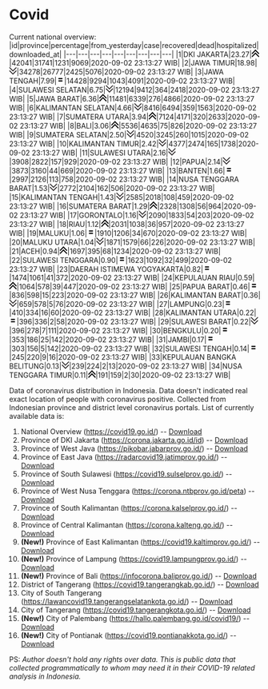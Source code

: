 # Covid
Current national overview:
|id|province|percentage|from_yesterday|case|recovered|dead|hospitalized|downloaded_at|
|---|---|---|---|---|---|---|---|---|
|1|DKI JAKARTA|23.27|![up](https://github.com/ariefrachmannn/covid/raw/master/img/rsz_img_186982.png)|42041|31741|1231|9069|2020-09-02 23:13:27 WIB|
|2|JAWA TIMUR|18.98|![down](https://github.com/ariefrachmannn/covid/raw/master/img/rsz_down.png)|34278|26777|2425|5076|2020-09-02 23:13:27 WIB|
|3|JAWA TENGAH|7.99|![equal](https://github.com/ariefrachmannn/covid/raw/master/img/rsz_equal.png)|14428|9294|1043|4091|2020-09-02 23:13:27 WIB|
|4|SULAWESI SELATAN|6.75|![down](https://github.com/ariefrachmannn/covid/raw/master/img/rsz_down.png)|12194|9412|364|2418|2020-09-02 23:13:27 WIB|
|5|JAWA BARAT|6.36|![up](https://github.com/ariefrachmannn/covid/raw/master/img/rsz_img_186982.png)|11481|6339|276|4866|2020-09-02 23:13:27 WIB|
|6|KALIMANTAN SELATAN|4.66|![down](https://github.com/ariefrachmannn/covid/raw/master/img/rsz_down.png)|8416|6494|359|1563|2020-09-02 23:13:27 WIB|
|7|SUMATERA UTARA|3.94|![up](https://github.com/ariefrachmannn/covid/raw/master/img/rsz_img_186982.png)|7124|4171|320|2633|2020-09-02 23:13:27 WIB|
|8|BALI|3.06|![up](https://github.com/ariefrachmannn/covid/raw/master/img/rsz_img_186982.png)|5536|4635|75|826|2020-09-02 23:13:27 WIB|
|9|SUMATERA SELATAN|2.50|![down](https://github.com/ariefrachmannn/covid/raw/master/img/rsz_down.png)|4520|3245|260|1015|2020-09-02 23:13:27 WIB|
|10|KALIMANTAN TIMUR|2.42|![down](https://github.com/ariefrachmannn/covid/raw/master/img/rsz_down.png)|4377|2474|165|1738|2020-09-02 23:13:27 WIB|
|11|SULAWESI UTARA|2.16|![down](https://github.com/ariefrachmannn/covid/raw/master/img/rsz_down.png)|3908|2822|157|929|2020-09-02 23:13:27 WIB|
|12|PAPUA|2.14|![down](https://github.com/ariefrachmannn/covid/raw/master/img/rsz_down.png)|3873|3160|44|669|2020-09-02 23:13:27 WIB|
|13|BANTEN|1.66|![equal](https://github.com/ariefrachmannn/covid/raw/master/img/rsz_equal.png)|2997|2126|113|758|2020-09-02 23:13:27 WIB|
|14|NUSA TENGGARA BARAT|1.53|![down](https://github.com/ariefrachmannn/covid/raw/master/img/rsz_down.png)|2772|2104|162|506|2020-09-02 23:13:27 WIB|
|15|KALIMANTAN TENGAH|1.43|![down](https://github.com/ariefrachmannn/covid/raw/master/img/rsz_down.png)|2585|2018|108|459|2020-09-02 23:13:27 WIB|
|16|SUMATERA BARAT|1.29|![up](https://github.com/ariefrachmannn/covid/raw/master/img/rsz_img_186982.png)|2328|1308|56|964|2020-09-02 23:13:27 WIB|
|17|GORONTALO|1.16|![down](https://github.com/ariefrachmannn/covid/raw/master/img/rsz_down.png)|2090|1833|54|203|2020-09-02 23:13:27 WIB|
|18|RIAU|1.12|![up](https://github.com/ariefrachmannn/covid/raw/master/img/rsz_img_186982.png)|2031|1038|36|957|2020-09-02 23:13:27 WIB|
|19|MALUKU|1.06|![equal](https://github.com/ariefrachmannn/covid/raw/master/img/rsz_equal.png)|1910|1206|34|670|2020-09-02 23:13:27 WIB|
|20|MALUKU UTARA|1.04|![down](https://github.com/ariefrachmannn/covid/raw/master/img/rsz_down.png)|1871|1579|66|226|2020-09-02 23:13:27 WIB|
|21|ACEH|0.94|![up](https://github.com/ariefrachmannn/covid/raw/master/img/rsz_img_186982.png)|1697|395|68|1234|2020-09-02 23:13:27 WIB|
|22|SULAWESI TENGGARA|0.90|![equal](https://github.com/ariefrachmannn/covid/raw/master/img/rsz_equal.png)|1623|1092|32|499|2020-09-02 23:13:27 WIB|
|23|DAERAH ISTIMEWA YOGYAKARTA|0.82|![equal](https://github.com/ariefrachmannn/covid/raw/master/img/rsz_equal.png)|1474|1061|41|372|2020-09-02 23:13:27 WIB|
|24|KEPULAUAN RIAU|0.59|![up](https://github.com/ariefrachmannn/covid/raw/master/img/rsz_img_186982.png)|1064|578|39|447|2020-09-02 23:13:27 WIB|
|25|PAPUA BARAT|0.46|![equal](https://github.com/ariefrachmannn/covid/raw/master/img/rsz_equal.png)|836|598|15|223|2020-09-02 23:13:27 WIB|
|26|KALIMANTAN BARAT|0.36|![down](https://github.com/ariefrachmannn/covid/raw/master/img/rsz_down.png)|659|578|5|76|2020-09-02 23:13:27 WIB|
|27|LAMPUNG|0.23|![equal](https://github.com/ariefrachmannn/covid/raw/master/img/rsz_equal.png)|410|334|16|60|2020-09-02 23:13:27 WIB|
|28|KALIMANTAN UTARA|0.22|![equal](https://github.com/ariefrachmannn/covid/raw/master/img/rsz_equal.png)|396|336|2|58|2020-09-02 23:13:27 WIB|
|29|SULAWESI BARAT|0.22|![down](https://github.com/ariefrachmannn/covid/raw/master/img/rsz_down.png)|396|278|7|111|2020-09-02 23:13:27 WIB|
|30|BENGKULU|0.20|![equal](https://github.com/ariefrachmannn/covid/raw/master/img/rsz_equal.png)|353|186|25|142|2020-09-02 23:13:27 WIB|
|31|JAMBI|0.17|![equal](https://github.com/ariefrachmannn/covid/raw/master/img/rsz_equal.png)|303|156|5|142|2020-09-02 23:13:27 WIB|
|32|SULAWESI TENGAH|0.14|![equal](https://github.com/ariefrachmannn/covid/raw/master/img/rsz_equal.png)|245|220|9|16|2020-09-02 23:13:27 WIB|
|33|KEPULAUAN BANGKA BELITUNG|0.13|![down](https://github.com/ariefrachmannn/covid/raw/master/img/rsz_down.png)|239|224|2|13|2020-09-02 23:13:27 WIB|
|34|NUSA TENGGARA TIMUR|0.11|![up](https://github.com/ariefrachmannn/covid/raw/master/img/rsz_img_186982.png)|191|159|2|30|2020-09-02 23:13:27 WIB|

Data of coronavirus distribution in Indonesia. Data doesn't indicated real exact location of people with coronavirus positive. Collected from Indonesian province and district level coronavirus portals. List of currently available data is:
1. National Overview (https://covid19.go.id/) -- [Download](https://www.dropbox.com/s/66ly270fw4y76fx/covid_nasional.csv?dl=0)
2. Province of DKI Jakarta (https://corona.jakarta.go.id/id) -- [Download](https://riwayat-file-covid-19-dki-jakarta-jakartagis.hub.arcgis.com/)
3. Province of West Java (https://pikobar.jabarprov.go.id/) -- [Download](https://www.dropbox.com/s/alg0zp60fylq6cn/covid_jabar.csv?dl=0)
4. Province of East Java (https://radarcovid19.jatimprov.go.id/) -- [Download](https://www.dropbox.com/sh/e7vtgcnl4ckbvr4/AADo9UMRDZvrhHn66qTHZOvNa?dl=0)
5. Province of South Sulawesi (https://covid19.sulselprov.go.id/) -- [Download](https://www.dropbox.com/s/z5ek23lwcztj7z7/covid_sulsel.csv?dl=0)
6. Province of West Nusa Tenggara (https://corona.ntbprov.go.id/peta) -- [Download](https://www.dropbox.com/s/4p2k93n42xx0c00/covid_ntb.csv?dl=0)
7. Province of South Kalimantan (https://corona.kalselprov.go.id/) -- [Download](https://www.dropbox.com/sh/7aa2kvz8lb04pzz/AADH1Oj5oFMw2mp-D3JStPRsa?dl=0)
8. Province of Central Kalimantan (https://corona.kalteng.go.id/) -- [Download](https://www.dropbox.com/s/9q01v5r3ys2ozk4/covid_kalteng.csv?dl=0)
9. **(New!)** Province of East Kalimantan (https://covid19.kaltimprov.go.id/) -- [Download](https://www.dropbox.com/sh/qhpxj532nm80goa/AAB6ek_fp1__ieTR0TFQpfIga?dl=0)
10. **(New!)** Province of Lampung (https://covid19.lampungprov.go.id/) -- [Download](https://www.dropbox.com/s/ecuew6oa9kzwqwx/covid_lampung.csv?dl=0)
11. **(New!)** Province of Bali (https://infocorona.baliprov.go.id/) -- [Download](https://www.dropbox.com/sh/iceiwun4ufttmiu/AAC7dSRMpfTjPI1Lfzw-LeCUa?dl=0)
12. District of Tangerang (https://covid19.tangerangkab.go.id/) -- [Download](https://www.dropbox.com/sh/yxovyy6sy5bnz4p/AACZzVHinisKmz8oQWyQJ3nua?dl=0)
13. City of South Tangerang (https://lawancovid19.tangerangselatankota.go.id/) -- [Download](https://www.dropbox.com/s/zlvxo4ivswdzmle/covid_tangsel.csv?dl=0)
14. City of Tangerang (https://covid19.tangerangkota.go.id/) -- [Download](https://www.dropbox.com/s/e53224kvdrpjzy0/covid_tangkot.csv?dl=0)
15. **(New!)** City of Palembang (https://hallo.palembang.go.id/covid19/) -- [Download](https://www.dropbox.com/sh/oj17bhwhlpjht9e/AABZEG-OiaSaFvikATDx6coEa?dl=0)
16. **(New!)** City of Pontianak (https://covid19.pontianakkota.go.id/) -- [Download](https://www.dropbox.com/sh/66if3y4ly51j4sh/AADQ-zwLGa7Kz4ZzJgDw2-3na?dl=0)

PS: *Author doesn't hold any rights over data. This is public data that collected programmatically to whom may need it in their COVID-19 related analysis in Indonesia.*
